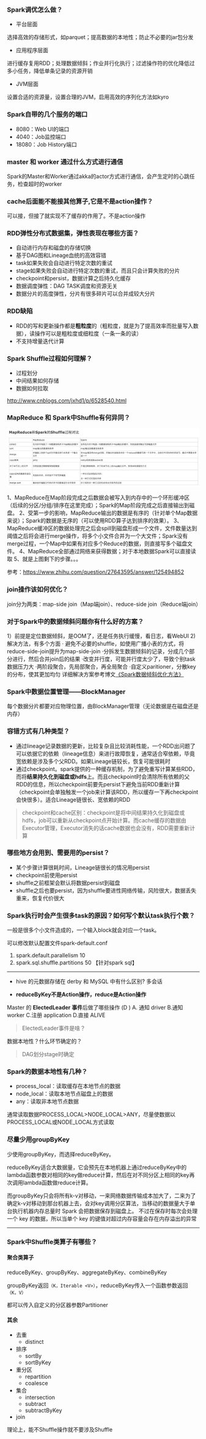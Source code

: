### Spark调优怎么做？

- 平台层面

选择高效的存储形式，如parquet；提高数据的本地性；防止不必要的jar包分发

- 应用程序层面

进行缓存复用RDD；处理数据倾斜；作业并行化执行；过滤操作符的优化降低过多小任务，降低单条记录的资源开销

- JVM层面

设置合适的资源量，设置合理的JVM，启用高效的序列化方法如kyro

### Spark自带的几个服务的端口

- 8080：Web UI的端口
- 4040：Job监控端口
- 18080：Job History端口

###  master 和 worker 通过什么方式进行通信

Spark的Master和Worker通过akka的actor方式进行通信，会产生定时的心跳任务，检查超时的worker



### cache后面能不能接其他算子,它是不是action操作？

可以接，但接了就实现不了缓存的作用了。不是action操作

### RDD弹性分布式数据集，弹性表现在哪些方面？

- 自动进行内存和磁盘的存储切换
- 基于DAG图和Lineage血统的高效容错
- task如果失败会自动进行特定次数的重试
- stage如果失败会自动进行特定次数的重试，而且只会计算失败的分片
- checkpoint和persist，数据计算之后持久化缓存
- 数据调度弹性：DAG TASK调度和资源无关
- 数据分片的高度弹性，分片有很多碎片可以合并成较大分片



### RDD缺陷

- RDD的写和更新操作都是**粗粒度**的（粗粒度，就是为了提高效率而批量写入数据），读操作可以是粗粒度或细粒度（一条一条的读）
- 不支持增量迭代计算

### Spark Shuffle过程如何理解？

- 过程划分
- 中间结果如何存储
- 数据如何拉取

http://www.cnblogs.com/jxhd1/p/6528540.html

### MapReduce 和 Spark中Shuffle有何异同？

![img](assets/b5a8d3294a7c99f065896fee00f910e4_hd.jpg)

1、MapReduce在Map阶段完成之后数据会被写入到内存中的一个环形缓冲区（后续的分区/分组/排序在这里完成）；Spark的Map阶段完成之后直接输出到磁盘。
2、受第一步的影响，MapReduce输出的数据是有序的（针对单个Map数据来说）；Spark的数据是无序的（可以使用RDD算子达到排序的效果）。
3、MapReduce缓冲区的数据处理完之后会spill到磁盘形成一个文件，文件数量达到阈值之后将会进行merge操作，将多个小文件合并为一个大文件；Spark没有merge过程，一个Map中如果有对应多个Reduce的数据，则直接写多个磁盘文件。
4、MapReduce全部通过网络来获得数据；对于本地数据Spark可以直接读取
5、就是上图剩下的步骤。。。



参考：https://www.zhihu.com/question/27643595/answer/125494852



### join操作该如何优化？

join分为两类：map-side join（Map端join）、reduce-side join（Reduce端join）



### 对于Spark中的数据倾斜问题你有什么好的方案？

1）前提是定位数据倾斜，是OOM了，还是任务执行缓慢，看日志，看WebUI
2)解决方法，有多个方面
· 避免不必要的shuffle，如使用广播小表的方式，将reduce-side-join提升为map-side-join
·分拆发生数据倾斜的记录，分成几个部分进行，然后合并join后的结果
·改变并行度，可能并行度太少了，导致个别task数据压力大
·两阶段聚合，先局部聚合，再全局聚合
·自定义paritioner，分散key的分布，使其更加均匀
详细解决方案参考博文[《Spark数据倾斜优化方法》](http://mp.weixin.qq.com/s?__biz=MzIzNzI1NzY3Nw==&mid=2247484221&idx=1&sn=7e20f08bfb490b91f0920aefb29ca271&chksm=e8ca159fdfbd9c89f610dd230e07f414521b4dd13018994ee9b873421d1e8efcdc535c810225&scene=21#wechat_redirect)



### Spark中数据位置管理——BlockManager

每个数据分片都要对应物理位置，由BlockManager管理（无论数据是在磁盘还是内存）

### 容错方式有几种类型？

- 通过lineage记录数据的更新，比较复杂且比较消耗性能，一个RDD出问题了可以依据它的依赖（lineage信息）来进行故障恢复，通常适合窄依赖，毕竟宽依赖是涉及多个父RDD。如果Lineage链较长，恢复可能很耗时
- 通过checkpoint。spark提供的一种缓存机制，为了避免重写计算某些RDD，而将**结果持久化到磁盘或hdfs**上。而且checkpoint时会清除所有依赖的父RDD的信息，所以checkpoint前要先persist下避免当前RDD重新计算（checkpoint会单独触发一个job来计算该RDD，所以缓存一下再checkpoint会快很多）。适合Lineage链很长、宽依赖的RDD

> checkpoint和cache区别：checkpoint是将中间结果持久化到磁盘或hdfs，job可以重新从checkpoint点开始计算。而cache缓存的数据由Executor管理，Executor消失的话cache数据也会没有，RDD需要重新计算

### 哪些地方会用到、需要用的persist？

- 某个步骤计算很耗时间，Lineage链很长的情况用persist
- checkpoint前使用persist
- shuffle之前框架会默认将数据persist到磁盘
- shuffle之后也要persist，因为shuffle要进性网络传输，风险很大，数据丢失重来，恢复代价很大



### Spark执行时会产生很多task的原因？如何写个默认task执行个数？

一般是很多个小文件造成的，一个输入block就会对应一个task。

可以修改默认配置文件spark-default.conf

1. spark.default.parallelism 10
2. spark.sql.shuffle.partitions 50 【针对spark sql】



***

- hive 的元数据存储在 derby 和 MySQL 中有什么区别? 多会话

- **reduceByKey不是Action操作，reduce是Action操作**

Master 的 **ElectedLeader 事件**后做了哪些操作 (D )
A. 通知 driver B.通知 worker 
C.注册 application D.直接 ALIVE

> ElectedLeader事件是啥？

数据本地性？什么环节确定的？

> DAG划分stage时确定

### Spark的数据本地性有几种？

- process_local：读取缓存在本地节点的数据
- node_local：读取本地节点磁盘上的数据
- any：读取非本地节点数据

通常读取数据PROCESS_LOCAL>NODE_LOCAL>ANY，尽量使数据以PROCESS_LOCAL或NODE_LOCAL方式读取

 	 

### 尽量少用groupByKey

少使用groupByKey，而选择reduceByKey。

reduceByKey适合大数据量，它会预先在本地机器上通过reduceByKey中的lambda函数参数对相同的key做reduce计算，然后在对不同分区上相同的key再次调用lambda函数做reduce计算。

而groupByKey只会将所有k-v对移动，一来网络数据传输成本加大了，二来为了确定k-v对移动到那台机器上去，会对key调用分区算法，当移动的数据量大于单台执行机器内存总量时 Spark 会把数据保存到磁盘上。 不过在保存时每次会处理一个 key 的数据，所以当单个 key 的键值对超过内存容量会存在内存溢出的异常



***

### Spark中Shuffle类算子有哪些？

#### 聚合类算子

reduceByKey、groupByKey、aggregateByKey、combineByKey

groupByKey返回`（K，Iterable <V>）`，reduceByKey传入一个函数参数返回`（K，V）`

都可以传入自定义的分区器参数Partitioner

#### 其余

- 去重
  - distinct
- 排序
  - sortBy
  - sortByKey
- 重分区
  - repartition
  - coalesce
- 集合
  - intersection
  - subtract
  - subtractByKey
- join

理论上，能不Shuffle操作就不要涉及Shuffle